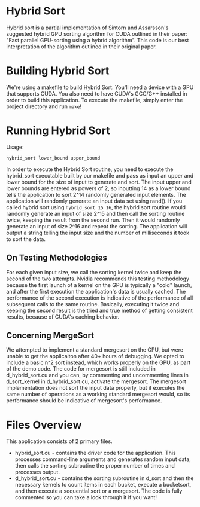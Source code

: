 # Hybrid Sort

Hybrid sort is a partial implementation of Sintorn and Assarsson's suggested hybrid GPU sorting algorithm for CUDA outlined in their paper: "Fast parallel GPU-sorting using a hybrid algorithm".  This code is our best interpretation of the algorithm outlined in their original paper.  

# Building Hybrid Sort

We're using a makefile to build Hybrid Sort.  You'll need a device with a GPU that supports CUDA.  You also need to have CUDA's GCC/G++ installed in order to build this application.  To execute the makefile, simply enter the project directory and run `make`!

# Running Hybrid Sort

Usage:

``hybrid_sort lower_bound upper_bound``

In order to execute the Hybrid Sort routine, you need to execute the hybrid_sort executable built by our makefile and pass as input an upper and lower bound for the size of input to generate and sort.  The input upper and lower bounds are entered as powers of 2, so inputting 14 as a lower bound tells the application to sort 2^14 randomly generated input elements.  The application will randomly generate an input data set using rand().  If you called hybrid sort using `hybrid_sort 15 16`, the hybrid sort routine would randomly generate an input of size 2^15 and then call the sorting routine twice, keeping the result from the second run.  Then it would randomly generate an input of size 2^16 and repeat the sorting.  The application will output a string telling the input size and the number of milliseconds it took to sort the data.  

## On Testing Methodologies

For each given input size, we call the sorting kernel twice and keep the second of the two attempts.  Nvidia recommends this testing methodology because the first launch of a kernel on the GPU is typically a "cold" launch, and after the first execution the application's data is usually cached.  The performance of the second execution is indicative of the performance of all subsequent calls to the same routine.  Basically, executing it twice and keeping the second result is the tried and true method of getting consistent results, because of CUDA's caching behavior.  

## Concerning MergeSort

We attempted to implement a standard mergesort on the GPU, but were unable to get the applicaiton after 40+ hours of debugging.  We opted to include a basic n^2 sort instead, which works properly on the GPU, as part of the demo code.  The code for mergesort is still included in d_hybrid_sort.cu and you can, by commenting and uncommenting lines in d_sort_kernel in d_hybrid_sort.cu, activate the mergesort.  The mergesort implementation does not sort the input data properly, but it executes the same number of operations as a working standard mergesort would, so its performance should be indicative of mergesort's performance.  

# Files Overview

This application consists of 2 primary files.

* hybrid_sort.cu - contains the driver code for the application.  This processes command-line arguments and generates random input data, then calls the sorting subroutine the proper number of times and processes output.  
* d_hybrid_sort.cu - contains the sorting subroutine in d_sort and then the necessary kernels to count items in each bucket, execute a bucketsort, and then execute a sequential sort or a mergesort.  The code is fully commented so you can take a look through it if you want!  
